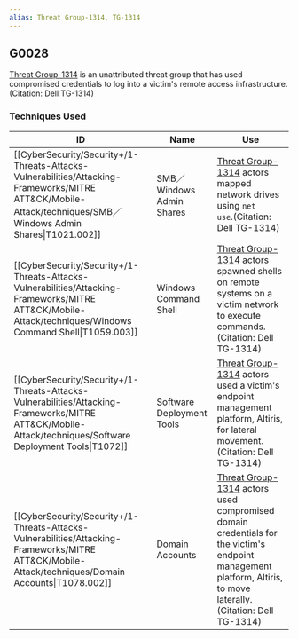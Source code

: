 ```yaml
---
alias: Threat Group-1314, TG-1314
---
```


## G0028

[Threat Group-1314](https://attack.mitre.org/groups/G0028) is an unattributed threat group that has used compromised credentials to log into a victim's remote access infrastructure. (Citation: Dell TG-1314)


### Techniques Used

| ID | Name | Use |
| --- | --- | --- |
| [[CyberSecurity/Security+/1-Threats-Attacks-Vulnerabilities/Attacking-Frameworks/MITRE ATT&CK/Mobile-Attack/techniques/SMB／Windows Admin Shares\|T1021.002]] | SMB／Windows Admin Shares | [Threat Group-1314](https://attack.mitre.org/groups/G0028) actors mapped network drives using <code>net use</code>.(Citation: Dell TG-1314) |
| [[CyberSecurity/Security+/1-Threats-Attacks-Vulnerabilities/Attacking-Frameworks/MITRE ATT&CK/Mobile-Attack/techniques/Windows Command Shell\|T1059.003]] | Windows Command Shell | [Threat Group-1314](https://attack.mitre.org/groups/G0028) actors spawned shells on remote systems on a victim network to execute commands.(Citation: Dell TG-1314) |
| [[CyberSecurity/Security+/1-Threats-Attacks-Vulnerabilities/Attacking-Frameworks/MITRE ATT&CK/Mobile-Attack/techniques/Software Deployment Tools\|T1072]] | Software Deployment Tools | [Threat Group-1314](https://attack.mitre.org/groups/G0028) actors used a victim's endpoint management platform, Altiris, for lateral movement.(Citation: Dell TG-1314) |
| [[CyberSecurity/Security+/1-Threats-Attacks-Vulnerabilities/Attacking-Frameworks/MITRE ATT&CK/Mobile-Attack/techniques/Domain Accounts\|T1078.002]] | Domain Accounts | [Threat Group-1314](https://attack.mitre.org/groups/G0028) actors used compromised domain credentials for the victim's endpoint management platform, Altiris, to move laterally.(Citation: Dell TG-1314) |
